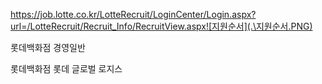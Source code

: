 https://job.lotte.co.kr/LotteRecruit/LoginCenter/Login.aspx?url=/LotteRecruit/Recruit_Info/RecruitView.aspx![지원순서](.\지원순서.PNG)

롯데백화점 경영일반

롯데백화점 롯데 글로벌 로지스 